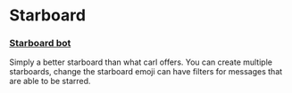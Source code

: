 # Starboard

### [Starboard bot ](https://top.gg/bot/655390915325591629)

Simply a better starboard than what carl offers. You can create multiple starboards, change the starboard emoji can have filters for messages that are able to be starred.

